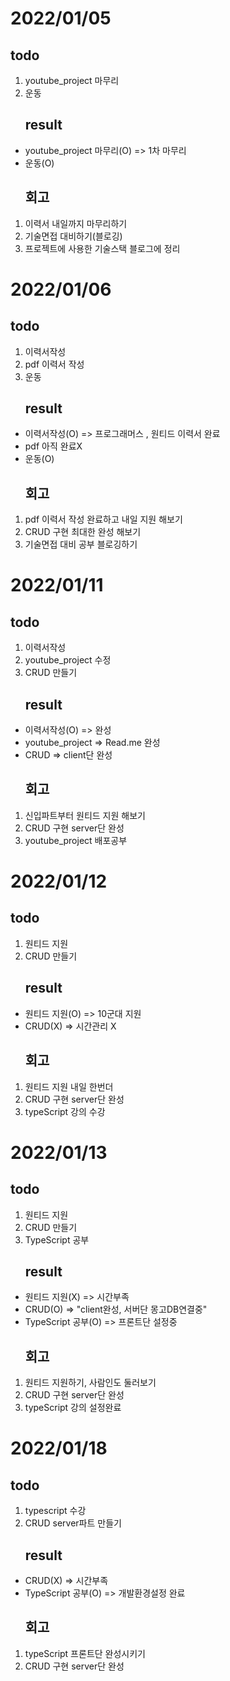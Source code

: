 # 2022/01/05
## todo
1. youtube_project 마무리
2. 운동
    ## result
* youtube_project 마무리(O) => 1차 마무리
* 운동(O)
    ## 회고
1. 이력서 내일까지 마무리하기
2. 기술면접 대비하기(블로깅)
3. 프로젝트에 사용한 기술스택 블로그에 정리

# 2022/01/06
## todo
1. 이력서작성
2. pdf 이력서 작성
2. 운동
    ## result
* 이력서작성(O) => 프로그래머스 , 원티드 이력서 완료
* pdf 아직 완료X
* 운동(O)
    ## 회고
1. pdf 이력서 작성 완료하고 내일 지원 해보기
2. CRUD 구현 최대한 완성 해보기
3. 기술면접 대비 공부 블로깅하기

# 2022/01/11
## todo
1. 이력서작성
2. youtube_project 수정
3. CRUD 만들기
    ## result
* 이력서작성(O) => 완성
* youtube_project => Read.me 완성
* CRUD => client단 완성
    ## 회고
1. 신입파트부터 원티드 지원 해보기
2. CRUD 구현 server단 완성
3. youtube_project 배포공부

# 2022/01/12
## todo
1. 원티드 지원
2. CRUD 만들기
    ## result
* 원티드 지원(O) => 10군대 지원
* CRUD(X) => 시간관리 X
    ## 회고
1. 원티드 지원 내일 한번더
2. CRUD 구현 server단 완성
3. typeScript 강의 수강

# 2022/01/13
## todo
1. 원티드 지원
2. CRUD 만들기
3. TypeScript 공부
    ## result
* 원티드 지원(X) => 시간부족
* CRUD(O) => "client완성, 서버단 몽고DB연결중"
* TypeScript 공부(O) => 프론트단 설정중
    ## 회고
1. 원티드 지원하기, 사람인도 둘러보기
2. CRUD 구현 server단 완성
3. typeScript 강의 설정완료


# 2022/01/18
## todo
1. typescript 수강
2. CRUD server파트 만들기
    ## result
* CRUD(X) => 시간부족
* TypeScript 공부(O) => 개발환경설정 완료
    ## 회고
1. typeScript 프론트단 완성시키기
2. CRUD 구현 server단 완성
